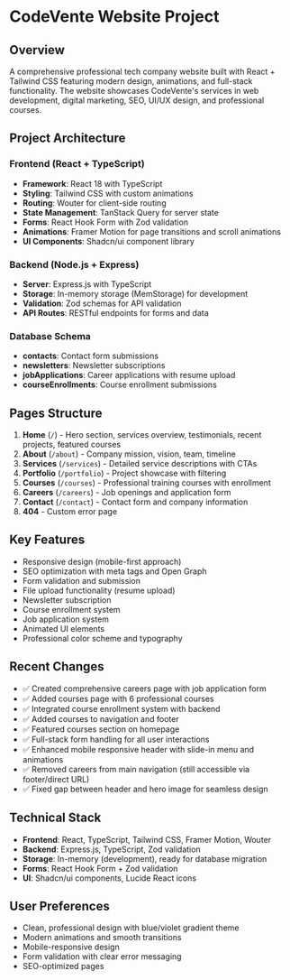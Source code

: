 # CodeVente Website Project

## Overview
A comprehensive professional tech company website built with React + Tailwind CSS featuring modern design, animations, and full-stack functionality. The website showcases CodeVente's services in web development, digital marketing, SEO, UI/UX design, and professional courses.

## Project Architecture

### Frontend (React + TypeScript)
- **Framework**: React 18 with TypeScript
- **Styling**: Tailwind CSS with custom animations
- **Routing**: Wouter for client-side routing
- **State Management**: TanStack Query for server state
- **Forms**: React Hook Form with Zod validation
- **Animations**: Framer Motion for page transitions and scroll animations
- **UI Components**: Shadcn/ui component library

### Backend (Node.js + Express)
- **Server**: Express.js with TypeScript
- **Storage**: In-memory storage (MemStorage) for development
- **Validation**: Zod schemas for API validation
- **API Routes**: RESTful endpoints for forms and data

### Database Schema
- **contacts**: Contact form submissions
- **newsletters**: Newsletter subscriptions  
- **jobApplications**: Career applications with resume upload
- **courseEnrollments**: Course enrollment submissions

## Pages Structure
1. **Home** (`/`) - Hero section, services overview, testimonials, recent projects, featured courses
2. **About** (`/about`) - Company mission, vision, team, timeline
3. **Services** (`/services`) - Detailed service descriptions with CTAs
4. **Portfolio** (`/portfolio`) - Project showcase with filtering
5. **Courses** (`/courses`) - Professional training courses with enrollment
6. **Careers** (`/careers`) - Job openings and application form
7. **Contact** (`/contact`) - Contact form and company information
8. **404** - Custom error page

## Key Features
- Responsive design (mobile-first approach)
- SEO optimization with meta tags and Open Graph
- Form validation and submission
- File upload functionality (resume upload)
- Newsletter subscription
- Course enrollment system
- Job application system
- Animated UI elements
- Professional color scheme and typography

## Recent Changes
- ✅ Created comprehensive careers page with job application form
- ✅ Added courses page with 6 professional courses
- ✅ Integrated course enrollment system with backend
- ✅ Added courses to navigation and footer
- ✅ Featured courses section on homepage
- ✅ Full-stack form handling for all user interactions
- ✅ Enhanced mobile responsive header with slide-in menu and animations
- ✅ Removed careers from main navigation (still accessible via footer/direct URL)
- ✅ Fixed gap between header and hero image for seamless design

## Technical Stack
- **Frontend**: React, TypeScript, Tailwind CSS, Framer Motion, Wouter
- **Backend**: Express.js, TypeScript, Zod validation
- **Storage**: In-memory (development), ready for database migration
- **Forms**: React Hook Form + Zod validation
- **UI**: Shadcn/ui components, Lucide React icons

## User Preferences
- Clean, professional design with blue/violet gradient theme
- Modern animations and smooth transitions
- Mobile-responsive design
- Form validation with clear error messaging
- SEO-optimized pages